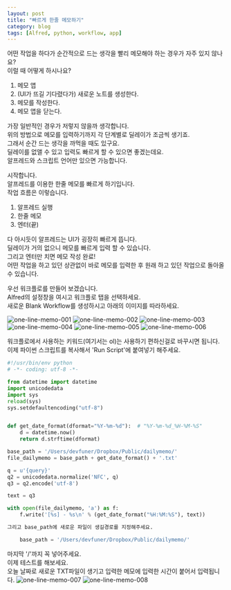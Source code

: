 ```yaml
---
layout: post
title: "빠르게 한줄 메모하기"
category: blog
tags: [Alfred, python, workflow, app]
---
```


어떤 작업을 하다가 순간적으로 드는 생각을 빨리 메모해야 하는 경우가 자주 있지 않나요?  
이럴 때 어떻게 하시나요?

1. 메모 앱  
2. (UI가 뜨길 기다렸다가) 새로운 노트를 생성한다.  
3. 메모를 작성한다.  
4. 메모 앱을 닫는다.  

가장 일반적인 경우가 저렇지 않을까 생각합니다.  
위의 방법으로 메모를 입력하기까지 각 단계별로 딜레이가 조금씩 생기죠.  
그래서 순간 드는 생각을 까먹을 때도 있구요.  
딜레이를 없앨 수 있고 입력도 빠르게 할 수 있으면 좋겠는데요.  
알프레드와 스크립트 언어만 있으면 가능합니다.

시작합니다.  
알프레드를 이용한 한줄 메모를 빠르게 하기입니다.  
작업 흐름은 이렇습니다.  

1. 알프레드 실행  
2. 한줄 메모  
3. 엔터(끝)  

다 아시듯이 알프레드는 UI가 굉장히 빠르게 뜹니다.  
딜레이가 거의 없으니 메모를 빠르게 입력 할 수 있습니다.  
그리고 엔터만 치면 메모 작성 완료!  
어떤 작업을 하고 있던 상관없이 바로 메모를 입력한 후 원래 하고 있던 작업으로 돌아올 수 있습니다.

우선 워크플로를 만들어 보겠습니다.  
Alfred의 설정창을 여시고 워크플로 탭을 선택하세요.  
새로운 Blank Workflow를 생성하시고 아래의 이미지를 따라하세요.

![one-line-memo-001](/images/posts/one-line-memo/119f0b72_001.png)
![one-line-memo-002](/images/posts/one-line-memo/119f0b72_002.png)
![one-line-memo-003](/images/posts/one-line-memo/119f0b72_003.png)
![one-line-memo-004](/images/posts/one-line-memo/119f0b72_004.png)
![one-line-memo-005](/images/posts/one-line-memo/119f0b72_005.png)
![one-line-memo-006](/images/posts/one-line-memo/119f0b72_006.png)

워크플로에서 사용하는 키워드(여기서는 ol)는 사용하기 편하신걸로 바꾸시면 됩니다.  
이제 파이썬 스크립트를 복사해서 'Run Script'에 붙여넣기 해주세요.  
```python
#!/usr/bin/env python
# -*- coding: utf-8 -*-

from datetime import datetime
import unicodedata
import sys
reload(sys)
sys.setdefaultencoding("utf-8")


def get_date_format(dformat="%Y-%m-%d"):  # "%Y-%m-%d_%H-%M-%S"
    d = datetime.now()
    return d.strftime(dformat)

base_path = '/Users/devfuner/Dropbox/Public/dailymemo/'
file_dailymemo = base_path + get_date_format() + '.txt'

q = u'{query}'
q2 = unicodedata.normalize('NFC', q)
q3 = q2.encode('utf-8')

text = q3

with open(file_dailymemo, 'a') as f:
    f.write('[%s] - %s\n' % (get_date_format("%H:%M:%S"), text))

그리고 base_path에 새로운 파일이 생길경로를 지정해주세요.  

    base_path = '/Users/devfuner/Dropbox/Public/dailymemo/'
```
마지막 '/'까지 꼭 넣어주세요.  
이제 테스트를 해보세요.  
오늘 날짜로 새로운 TXT파일이 생기고 입력한 메모에 입력한 시간이 붙어서 입력됩니다.
![one-line-memo-007](/images/posts/one-line-memo/119f0b72_007.png)
![one-line-memo-008](/images/posts/one-line-memo/119f0b72_008.png)